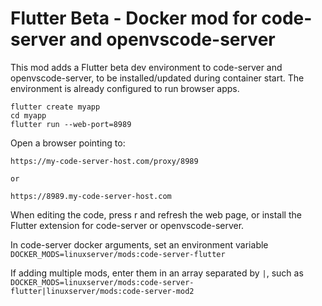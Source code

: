 # Flutter Beta - Docker mod for code-server and openvscode-server

This mod adds a Flutter beta dev environment to code-server and openvscode-server, to be installed/updated during container start. The environment is already configured to run browser apps.

```
flutter create myapp
cd myapp
flutter run --web-port=8989 
```

Open a browser pointing to:

```
https://my-code-server-host.com/proxy/8989

or

https://8989.my-code-server-host.com
```

When editing the code, press r and refresh the web page, or install the Flutter extension for code-server or openvscode-server.

In code-server docker arguments, set an environment variable `DOCKER_MODS=linuxserver/mods:code-server-flutter`

If adding multiple mods, enter them in an array separated by `|`, such as `DOCKER_MODS=linuxserver/mods:code-server-flutter|linuxserver/mods:code-server-mod2`
